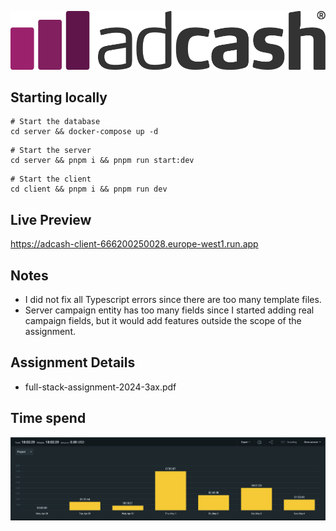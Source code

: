 ![Adcash Logo](./adcash-logo.png)

## Starting locally

```shell
# Start the database
cd server && docker-compose up -d
```

```shell
# Start the server
cd server && pnpm i && pnpm run start:dev
```

```shell
# Start the client
cd client && pnpm i && pnpm run dev
```

## Live Preview

https://adcash-client-666200250028.europe-west1.run.app

## Notes

- I did not fix all Typescript errors since there are too many template files.
- Server campaign entity has too many fields since I started adding real campaign fields, but it would add features outside the scope of the assignment.

## Assignment Details

- full-stack-assignment-2024-3ax.pdf

## Time spend

![Timespent](./timespent.png)
